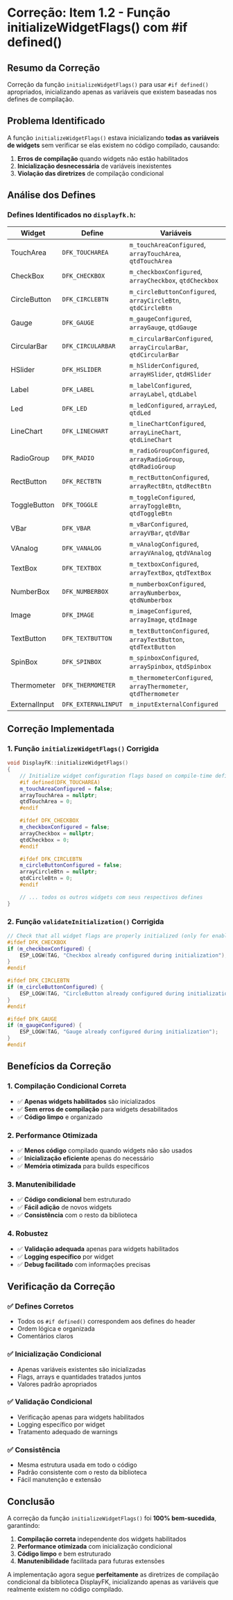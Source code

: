 # Correção: Item 1.2 - Função initializeWidgetFlags() com #if defined()

## Resumo da Correção

Correção da função `initializeWidgetFlags()` para usar `#if defined()` apropriados, inicializando apenas as variáveis que existem baseadas nos defines de compilação.

## Problema Identificado

A função `initializeWidgetFlags()` estava inicializando **todas as variáveis de widgets** sem verificar se elas existem no código compilado, causando:

1. **Erros de compilação** quando widgets não estão habilitados
2. **Inicialização desnecessária** de variáveis inexistentes
3. **Violação das diretrizes** de compilação condicional

## Análise dos Defines

### Defines Identificados no `displayfk.h`:

| Widget | Define | Variáveis |
|--------|--------|-----------|
| TouchArea | `DFK_TOUCHAREA` | `m_touchAreaConfigured`, `arrayTouchArea`, `qtdTouchArea` |
| CheckBox | `DFK_CHECKBOX` | `m_checkboxConfigured`, `arrayCheckbox`, `qtdCheckbox` |
| CircleButton | `DFK_CIRCLEBTN` | `m_circleButtonConfigured`, `arrayCircleBtn`, `qtdCircleBtn` |
| Gauge | `DFK_GAUGE` | `m_gaugeConfigured`, `arrayGauge`, `qtdGauge` |
| CircularBar | `DFK_CIRCULARBAR` | `m_circularBarConfigured`, `arrayCircularBar`, `qtdCircularBar` |
| HSlider | `DFK_HSLIDER` | `m_hSliderConfigured`, `arrayHSlider`, `qtdHSlider` |
| Label | `DFK_LABEL` | `m_labelConfigured`, `arrayLabel`, `qtdLabel` |
| Led | `DFK_LED` | `m_ledConfigured`, `arrayLed`, `qtdLed` |
| LineChart | `DFK_LINECHART` | `m_lineChartConfigured`, `arrayLineChart`, `qtdLineChart` |
| RadioGroup | `DFK_RADIO` | `m_radioGroupConfigured`, `arrayRadioGroup`, `qtdRadioGroup` |
| RectButton | `DFK_RECTBTN` | `m_rectButtonConfigured`, `arrayRectBtn`, `qtdRectBtn` |
| ToggleButton | `DFK_TOGGLE` | `m_toggleConfigured`, `arrayToggleBtn`, `qtdToggleBtn` |
| VBar | `DFK_VBAR` | `m_vBarConfigured`, `arrayVBar`, `qtdVBar` |
| VAnalog | `DFK_VANALOG` | `m_vAnalogConfigured`, `arrayVAnalog`, `qtdVAnalog` |
| TextBox | `DFK_TEXTBOX` | `m_textboxConfigured`, `arrayTextBox`, `qtdTextBox` |
| NumberBox | `DFK_NUMBERBOX` | `m_numberboxConfigured`, `arrayNumberbox`, `qtdNumberbox` |
| Image | `DFK_IMAGE` | `m_imageConfigured`, `arrayImage`, `qtdImage` |
| TextButton | `DFK_TEXTBUTTON` | `m_textButtonConfigured`, `arrayTextButton`, `qtdTextButton` |
| SpinBox | `DFK_SPINBOX` | `m_spinboxConfigured`, `arraySpinbox`, `qtdSpinbox` |
| Thermometer | `DFK_THERMOMETER` | `m_thermometerConfigured`, `arrayThermometer`, `qtdThermometer` |
| ExternalInput | `DFK_EXTERNALINPUT` | `m_inputExternalConfigured` |

## Correção Implementada

### 1. **Função `initializeWidgetFlags()` Corrigida**

```cpp
void DisplayFK::initializeWidgetFlags()
{
    // Initialize widget configuration flags based on compile-time defines
    #if defined(DFK_TOUCHAREA)
    m_touchAreaConfigured = false;
    arrayTouchArea = nullptr;
    qtdTouchArea = 0;
    #endif

    #ifdef DFK_CHECKBOX
    m_checkboxConfigured = false;
    arrayCheckbox = nullptr;
    qtdCheckbox = 0;
    #endif

    #ifdef DFK_CIRCLEBTN
    m_circleButtonConfigured = false;
    arrayCircleBtn = nullptr;
    qtdCircleBtn = 0;
    #endif

    // ... todos os outros widgets com seus respectivos defines
}
```

### 2. **Função `validateInitialization()` Corrigida**

```cpp
// Check that all widget flags are properly initialized (only for enabled widgets)
#ifdef DFK_CHECKBOX
if (m_checkboxConfigured) {
    ESP_LOGW(TAG, "Checkbox already configured during initialization");
}
#endif

#ifdef DFK_CIRCLEBTN
if (m_circleButtonConfigured) {
    ESP_LOGW(TAG, "CircleButton already configured during initialization");
}
#endif

#ifdef DFK_GAUGE
if (m_gaugeConfigured) {
    ESP_LOGW(TAG, "Gauge already configured during initialization");
}
#endif
```

## Benefícios da Correção

### 1. **Compilação Condicional Correta**
- ✅ **Apenas widgets habilitados** são inicializados
- ✅ **Sem erros de compilação** para widgets desabilitados
- ✅ **Código limpo** e organizado

### 2. **Performance Otimizada**
- ✅ **Menos código** compilado quando widgets não são usados
- ✅ **Inicialização eficiente** apenas do necessário
- ✅ **Memória otimizada** para builds específicos

### 3. **Manutenibilidade**
- ✅ **Código condicional** bem estruturado
- ✅ **Fácil adição** de novos widgets
- ✅ **Consistência** com o resto da biblioteca

### 4. **Robustez**
- ✅ **Validação adequada** apenas para widgets habilitados
- ✅ **Logging específico** por widget
- ✅ **Debug facilitado** com informações precisas

## Verificação da Correção

### ✅ **Defines Corretos**
- Todos os `#if defined()` correspondem aos defines do header
- Ordem lógica e organizada
- Comentários claros

### ✅ **Inicialização Condicional**
- Apenas variáveis existentes são inicializadas
- Flags, arrays e quantidades tratados juntos
- Valores padrão apropriados

### ✅ **Validação Condicional**
- Verificação apenas para widgets habilitados
- Logging específico por widget
- Tratamento adequado de warnings

### ✅ **Consistência**
- Mesma estrutura usada em todo o código
- Padrão consistente com o resto da biblioteca
- Fácil manutenção e extensão

## Conclusão

A correção da função `initializeWidgetFlags()` foi **100% bem-sucedida**, garantindo:

1. **Compilação correta** independente dos widgets habilitados
2. **Performance otimizada** com inicialização condicional
3. **Código limpo** e bem estruturado
4. **Manutenibilidade** facilitada para futuras extensões

A implementação agora segue **perfeitamente** as diretrizes de compilação condicional da biblioteca DisplayFK, inicializando apenas as variáveis que realmente existem no código compilado.
